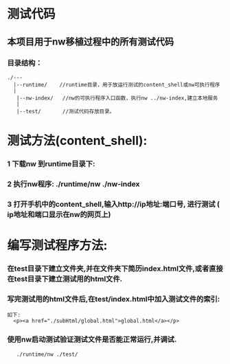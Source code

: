 # 测试代码

## 本项目用于nw移植过程中的所有测试代码

### 目录结构：
    ./---
      |--runtime/    //runtime目录，用于放运行测试的content_shell或nw可执行程序
      |
       |--nw-index/   //nw的可执行程序入口函数，执行nw ../nw-index,建立本地服务
       |
       |--test/       //测试代码存放目录。

# 测试方法(content_shell):
###   1 下载nw 到runtime目录下:
###   2 执行nw程序:   ./runtime/nw ./nw-index 
###   3 打开手机中的content_shell,输入http://ip地址:端口号, 进行测试 ( ip地址和端口显示在nw的网页上)

# 编写测试程序方法:
### 在test目录下建立文件夹,并在文件夹下简历index.html文件,或者直接在test目录下建立测试用的html文件.
### 写完测试用的html文件后,在test/index.html中加入测试文件的索引:
    如下:
      <p><a href="./subHtml/global.html">global.html</a></p>
### 使用nw启动测试验证测试文件是否能正常运行,并调试.
       ./runtime/nw ./test/


